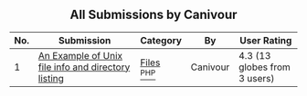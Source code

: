 ﻿<div align="center">

## All Submissions by Canivour

</div>

No.  | Submission | Category | By   | User Rating
---- | ---------- | -------- | ---- | -----------
1 | [An Example of Unix file info and directory listing<br />](https://github.com/Planet-Source-Code/canivour-an-example-of-unix-file-info-and-directory-listing__8-295) | [Files<br /><sup>PHP</sup>](../ByCategory/files__8-2.md) | Canivour | 4.3 (13 globes from 3 users)
